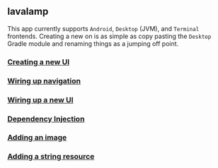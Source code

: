 ## lavalamp

This app currently supports `Android`, `Desktop` (JVM), and `Terminal` frontends. Creating a new on is as
simple as copy pasting the `Desktop` Gradle module and renaming things as a jumping off point.

### [Creating a new UI](ui/creatingANewUi.md)

### [Wiring up navigation](navigation/readme.md)

### [Wiring up a new UI](ui/wiringUpANewUi.md)

### [Dependency Injection](docs/diReadme.md)

### [Adding an image](docs/addImagesReadMe.md)

### [Adding a string resource](docs/addStringsReadMe.md)
